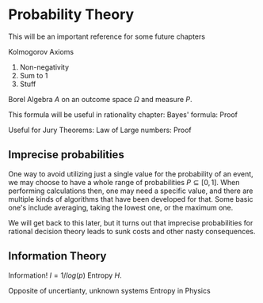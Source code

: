 

# Probability Theory


This will be an important reference for some future chapters

Kolmogorov Axioms
1. Non-negativity
2. Sum to 1
3. Stuff

Borel Algebra $A$ on an outcome space $\Omega$ and measure $P$.

This formula will be useful in rationality chapter: Bayes' formula: Proof


Useful for Jury Theorems: Law of Large numbers: Proof



## Imprecise probabilities

One way to avoid utilizing just a single value for the probability of an event, we may choose to have a whole range of probabilities $P\subseteq[0,1]$. When performing calculations then, one may need a specific value, and there are multiple kinds of algorithms that have been developed for that. Some basic one's include averaging, taking the lowest one, or the maximum one. 

We will get back to this later, but it turns out that imprecise probabilities for rational decision theory leads to sunk costs and other nasty consequences. 



## Information Theory

Information! $I=1/log(p)$
Entropy $H$. 

Opposite of uncertianty, unknown systems
Entropy in Physics



